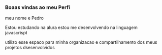 ### Boaas vindas ao meu Perfi
meu nome e Pedro

Estou estudando na alura 
estou me desenvolvendo na linguagem javascrispt

utilizo esse espaco para minha organizacao e compartilhamento dos meus projetos dsesenvolvidos


